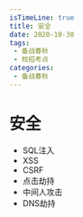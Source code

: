 ```yaml
---
isTimeLine: true
title: 安全
date: 2020-10-30
tags:
 - 备战春秋
 - 校招考点
categories:
 - 备战春秋
---
```

# 安全
* SQL注入
* XSS
* CSRF
* 点击劫持
* 中间人攻击
* DNS劫持

<comment/>
<tongji/>